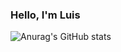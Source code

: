 ### Hello, I'm Luis

![Anurag's GitHub stats](https://github-readme-stats.vercel.app/api?username=luislopez-dev&show_icons=true&theme=merko)


<!--
- 🔭 I’m currently working on ...
- 🌱 I’m currently learning ...
- 👯 I’m looking to collaborate on ...
- 🤔 I’m looking for help with ...
- 💬 Ask me about ...
- 📫 How to reach me: ...
- 😄 Pronouns: ...
- ⚡ Fun fact: ...
-->

